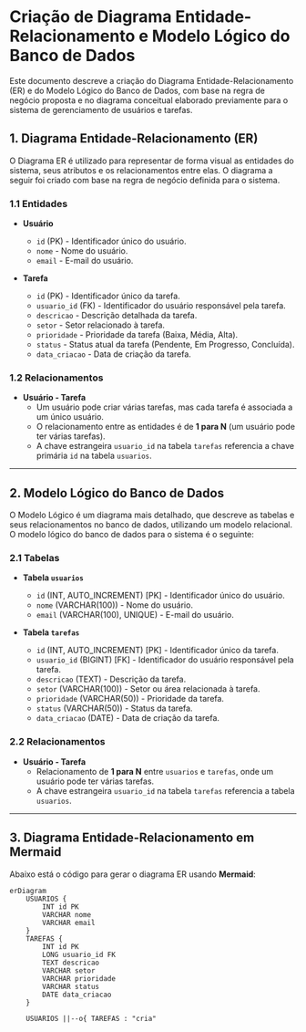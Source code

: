 # Criação de Diagrama Entidade-Relacionamento e Modelo Lógico do Banco de Dados

Este documento descreve a criação do Diagrama Entidade-Relacionamento (ER) e do Modelo Lógico do Banco de Dados, com base na regra de negócio proposta e no diagrama conceitual elaborado previamente para o sistema de gerenciamento de usuários e tarefas.

## 1. Diagrama Entidade-Relacionamento (ER)

O Diagrama ER é utilizado para representar de forma visual as entidades do sistema, seus atributos e os relacionamentos entre elas. O diagrama a seguir foi criado com base na regra de negócio definida para o sistema.

### 1.1 Entidades

- **Usuário**
  - `id` (PK) - Identificador único do usuário.
  - `nome` - Nome do usuário.
  - `email` - E-mail do usuário.

- **Tarefa**
  - `id` (PK) - Identificador único da tarefa.
  - `usuario_id` (FK) - Identificador do usuário responsável pela tarefa.
  - `descricao` - Descrição detalhada da tarefa.
  - `setor` - Setor relacionado à tarefa.
  - `prioridade` - Prioridade da tarefa (Baixa, Média, Alta).
  - `status` - Status atual da tarefa (Pendente, Em Progresso, Concluída).
  - `data_criacao` - Data de criação da tarefa.

### 1.2 Relacionamentos

- **Usuário - Tarefa**
  - Um usuário pode criar várias tarefas, mas cada tarefa é associada a um único usuário.
  - O relacionamento entre as entidades é de **1 para N** (um usuário pode ter várias tarefas).
  - A chave estrangeira `usuario_id` na tabela `tarefas` referencia a chave primária `id` na tabela `usuarios`.

---

## 2. Modelo Lógico do Banco de Dados

O Modelo Lógico é um diagrama mais detalhado, que descreve as tabelas e seus relacionamentos no banco de dados, utilizando um modelo relacional. O modelo lógico do banco de dados para o sistema é o seguinte:

### 2.1 Tabelas

- **Tabela `usuarios`**
  - `id` (INT, AUTO_INCREMENT) [PK] - Identificador único do usuário.
  - `nome` (VARCHAR(100)) - Nome do usuário.
  - `email` (VARCHAR(100), UNIQUE) - E-mail do usuário.

- **Tabela `tarefas`**
  - `id` (INT, AUTO_INCREMENT) [PK] - Identificador único da tarefa.
  - `usuario_id` (BIGINT) [FK] - Identificador do usuário responsável pela tarefa.
  - `descricao` (TEXT) - Descrição da tarefa.
  - `setor` (VARCHAR(100)) - Setor ou área relacionada à tarefa.
  - `prioridade` (VARCHAR(50)) - Prioridade da tarefa.
  - `status` (VARCHAR(50)) - Status da tarefa.
  - `data_criacao` (DATE) - Data de criação da tarefa.

### 2.2 Relacionamentos

- **Usuário - Tarefa**
  - Relacionamento de **1 para N** entre `usuarios` e `tarefas`, onde um usuário pode ter várias tarefas.
  - A chave estrangeira `usuario_id` na tabela `tarefas` referencia a tabela `usuarios`.

---

## 3. Diagrama Entidade-Relacionamento em Mermaid

Abaixo está o código para gerar o diagrama ER usando **Mermaid**:

```mermaid
erDiagram
    USUARIOS {
        INT id PK
        VARCHAR nome
        VARCHAR email
    }
    TAREFAS {
        INT id PK
        LONG usuario_id FK
        TEXT descricao
        VARCHAR setor
        VARCHAR prioridade
        VARCHAR status
        DATE data_criacao
    }

    USUARIOS ||--o{ TAREFAS : "cria"
 ```